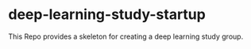 # deep-learning-study-startup
This Repo provides a skeleton for creating a deep learning study group. 
